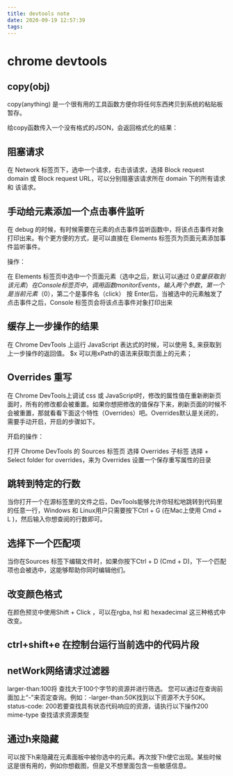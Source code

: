 ```yaml
---
title: devtools note
date: 2020-09-19 12:57:39
tags:
---
```

# chrome devtools 

## copy(obj)

copy(anything) 是一个很有用的工具函数方便你将任何东西拷贝到系统的粘贴板暂存。

给copy函数传入一个没有格式的JSON，会返回格式化的结果：

## 阻塞请求
在 Network 标签页下，选中一个请求，右击该请求，选择 Block request domain 或 Block request URL，可以分别阻塞该请求所在 domain 下的所有请求 和 该请求。

## 手动给元素添加一个点击事件监听
在 debug 的时候，有时候需要在元素的点击事件监听函数中，将该点击事件对象打印出来。有个更方便的方式，是可以直接在 Elements 标签页为页面元素添加事件监听事件。

操作：

在 Elements 标签页中选中一个页面元素（选中之后，默认可以通过 $0 变量获取到该元素 ）
在 Console 标签页中，调用函数 monitorEvents，输入两个参数，第一个是当前元素（$0），第二个是事件名（click）
按 Enter后，当被选中的元素触发了点击事件之后，Console 标签页会将该点击事件对象打印出来

## 缓存上一步操作的结果
在 Chrome DevTools 上运行 JavaScript 表达式的时候，可以使用 $_ 来获取到上一步操作的返回值。
$x 可以用xPath的语法来获取页面上的元素；

## Overrides 重写
在 Chrome DevTools上调试 css 或 JavaScript时，修改的属性值在重新刷新页面时，所有的修改都会被重置。如果你想把修改的值保存下来，刷新页面的时候不会被重置，那就看看下面这个特性（Overrides）吧。Overrides默认是关闭的，需要手动开启，开启的步骤如下。

开启的操作：

打开 Chrome DevTools 的 Sources 标签页
选择 Overrides 子标签
选择 + Select folder for overrides，来为 Overrides 设置一个保存重写属性的目录


## 跳转到特定的行数
当你打开一个在源标签里的文件之后，DevTools能够允许你轻松地跳转到代码里的任意一行，Windows 和 Linux用户只需要按下Ctrl + G (在Mac上使用 Cmd + L )，然后输入你想查阅的行数即可。

## 选择下一个匹配项
当你在Sources 标签下编辑文件时，如果你按下Ctrl + D (Cmd + D)，下一个匹配项也会被选中，这能够帮助你同时编辑他们。


## 改变颜色格式
在颜色预览中使用Shift + Click ，可以在rgba, hsl 和 hexadecimal 这三种格式中改变。

## ctrl+shift+e 在控制台运行当前选中的代码片段

## netWork网络请求过滤器
larger-than:100将 查找大于100个字节的资源并进行筛选。
您可以通过在查询前面加上“-”来否定查询。例如：-larger-than:50K找到以下资源不大于50K。
status-code: 200若要查找具有状态代码响应的资源，请执行以下操作200
mime-type 查找请求资源类型

## 通过h来隐藏
可以按下h来隐藏在元素面板中被你选中的元素。再次按下h使它出现。某些时候这是很有用的，例如你想截图，但是又不想里面包含一些敏感信息。



